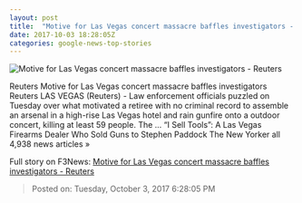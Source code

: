 ```yaml
---
layout: post
title:  "Motive for Las Vegas concert massacre baffles investigators - Reuters"
date: 2017-10-03 18:28:05Z
categories: google-news-top-stories
---
```


![Motive for Las Vegas concert massacre baffles investigators - Reuters](https://s3.reutersmedia.net/resources/r/?m=02&d=20171003&t=2&i=1203951736&w=&fh=545px&fw=&ll=&pl=&sq=&r=LYNXNPED9210P)

Reuters Motive for Las Vegas concert massacre baffles investigators Reuters LAS VEGAS (Reuters) - Law enforcement officials puzzled on Tuesday over what motivated a retiree with no criminal record to assemble an arsenal in a high-rise Las Vegas hotel and rain gunfire onto a outdoor concert, killing at least 59 people. The ... “I Sell Tools”: A Las Vegas Firearms Dealer Who Sold Guns to Stephen Paddock The New Yorker all 4,938 news articles »


Full story on F3News: [Motive for Las Vegas concert massacre baffles investigators - Reuters](http://www.f3nws.com/n/crsDZF)

> Posted on: Tuesday, October 3, 2017 6:28:05 PM

